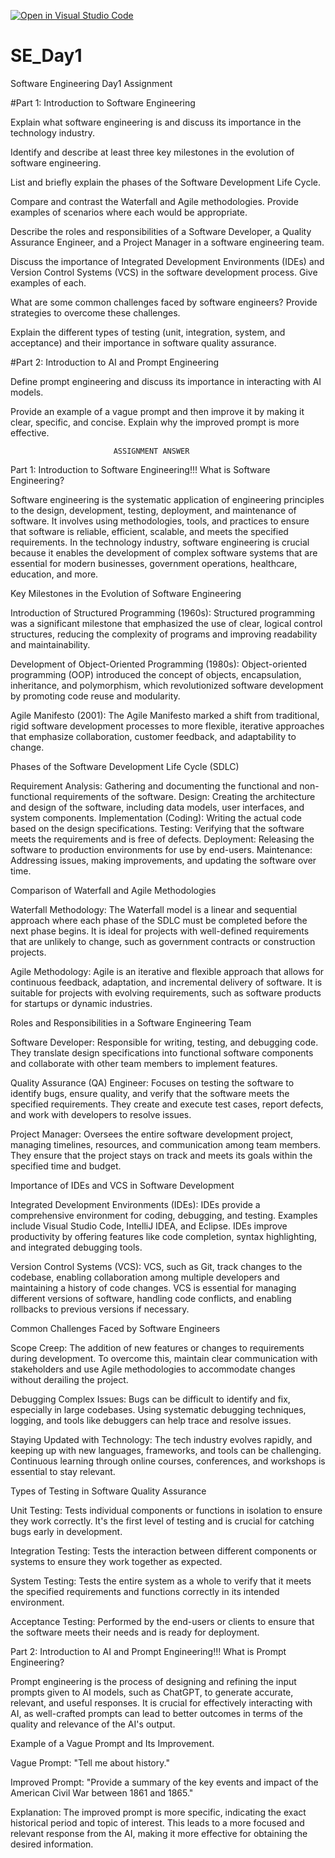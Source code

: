 [![Open in Visual Studio Code](https://classroom.github.com/assets/open-in-vscode-2e0aaae1b6195c2367325f4f02e2d04e9abb55f0b24a779b69b11b9e10269abc.svg)](https://classroom.github.com/online_ide?assignment_repo_id=15569743&assignment_repo_type=AssignmentRepo)
# SE_Day1
Software Engineering Day1 Assignment

#Part 1: Introduction to Software Engineering

Explain what software engineering is and discuss its importance in the technology industry.

Identify and describe at least three key milestones in the evolution of software engineering.


List and briefly explain the phases of the Software Development Life Cycle.


Compare and contrast the Waterfall and Agile methodologies. Provide examples of scenarios where each would be appropriate.


Describe the roles and responsibilities of a Software Developer, a Quality Assurance Engineer, and a Project Manager in a software engineering team.


Discuss the importance of Integrated Development Environments (IDEs) and Version Control Systems (VCS) in the software development process. Give examples of each.


What are some common challenges faced by software engineers? Provide strategies to overcome these challenges.


Explain the different types of testing (unit, integration, system, and acceptance) and their importance in software quality assurance.


#Part 2: Introduction to AI and Prompt Engineering


Define prompt engineering and discuss its importance in interacting with AI models.


Provide an example of a vague prompt and then improve it by making it clear, specific, and concise. Explain why the improved prompt is more effective.

                           ASSIGNMENT ANSWER

Part 1: Introduction to Software Engineering!!!
What is Software Engineering?

Software engineering is the systematic application of engineering principles to the design, development, testing, deployment, and maintenance of software. It involves using methodologies, tools, and practices to ensure that software is reliable, efficient, scalable, and meets the specified requirements. In the technology industry, software engineering is crucial because it enables the development of complex software systems that are essential for modern businesses, government operations, healthcare, education, and more.


Key Milestones in the Evolution of Software Engineering

Introduction of Structured Programming (1960s): Structured programming was a significant milestone that emphasized the use of clear, logical control structures, reducing the complexity of programs and improving readability and maintainability.

Development of Object-Oriented Programming (1980s): Object-oriented programming (OOP) introduced the concept of objects, encapsulation, inheritance, and polymorphism, which revolutionized software development by promoting code reuse and modularity.

Agile Manifesto (2001): The Agile Manifesto marked a shift from traditional, rigid software development processes to more flexible, iterative approaches that emphasize collaboration, customer feedback, and adaptability to change.


Phases of the Software Development Life Cycle (SDLC)

Requirement Analysis: Gathering and documenting the functional and non-functional requirements of the software.
Design: Creating the architecture and design of the software, including data models, user interfaces, and system components.
Implementation (Coding): Writing the actual code based on the design specifications.
Testing: Verifying that the software meets the requirements and is free of defects.
Deployment: Releasing the software to production environments for use by end-users.
Maintenance: Addressing issues, making improvements, and updating the software over time.


Comparison of Waterfall and Agile Methodologies

Waterfall Methodology: The Waterfall model is a linear and sequential approach where each phase of the SDLC must be completed before the next phase begins. It is ideal for projects with well-defined requirements that are unlikely to change, such as government contracts or construction projects.

Agile Methodology: Agile is an iterative and flexible approach that allows for continuous feedback, adaptation, and incremental delivery of software. It is suitable for projects with evolving requirements, such as software products for startups or dynamic industries.


Roles and Responsibilities in a Software Engineering Team

Software Developer: Responsible for writing, testing, and debugging code. They translate design specifications into functional software components and collaborate with other team members to implement features.

Quality Assurance (QA) Engineer: Focuses on testing the software to identify bugs, ensure quality, and verify that the software meets the specified requirements. They create and execute test cases, report defects, and work with developers to resolve issues.

Project Manager: Oversees the entire software development project, managing timelines, resources, and communication among team members. They ensure that the project stays on track and meets its goals within the specified time and budget.


Importance of IDEs and VCS in Software Development

Integrated Development Environments (IDEs): IDEs provide a comprehensive environment for coding, debugging, and testing. Examples include Visual Studio Code, IntelliJ IDEA, and Eclipse. IDEs improve productivity by offering features like code completion, syntax highlighting, and integrated debugging tools.

Version Control Systems (VCS): VCS, such as Git, track changes to the codebase, enabling collaboration among multiple developers and maintaining a history of code changes. VCS is essential for managing different versions of software, handling code conflicts, and enabling rollbacks to previous versions if necessary.


Common Challenges Faced by Software Engineers

Scope Creep: The addition of new features or changes to requirements during development. To overcome this, maintain clear communication with stakeholders and use Agile methodologies to accommodate changes without derailing the project.

Debugging Complex Issues: Bugs can be difficult to identify and fix, especially in large codebases. Using systematic debugging techniques, logging, and tools like debuggers can help trace and resolve issues.

Staying Updated with Technology: The tech industry evolves rapidly, and keeping up with new languages, frameworks, and tools can be challenging. Continuous learning through online courses, conferences, and workshops is essential to stay relevant.



Types of Testing in Software Quality Assurance

Unit Testing: Tests individual components or functions in isolation to ensure they work correctly. It's the first level of testing and is crucial for catching bugs early in development.

Integration Testing: Tests the interaction between different components or systems to ensure they work together as expected.

System Testing: Tests the entire system as a whole to verify that it meets the specified requirements and functions correctly in its intended environment.

Acceptance Testing: Performed by the end-users or clients to ensure that the software meets their needs and is ready for deployment.



Part 2: Introduction to AI and Prompt Engineering!!!
What is Prompt Engineering?

Prompt engineering is the process of designing and refining the input prompts given to AI models, such as ChatGPT, to generate accurate, relevant, and useful responses. It is crucial for effectively interacting with AI, as well-crafted prompts can lead to better outcomes in terms of the quality and relevance of the AI's output.


Example of a Vague Prompt and Its Improvement.

Vague Prompt: "Tell me about history."

Improved Prompt: "Provide a summary of the key events and impact of the American Civil War between 1861 and 1865."

Explanation: The improved prompt is more specific, indicating the exact historical period and topic of interest. This leads to a more focused and relevant response from the AI, making it more effective for obtaining the desired information.
